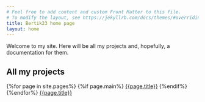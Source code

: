 ```yaml
---
# Feel free to add content and custom Front Matter to this file.
# To modify the layout, see https://jekyllrb.com/docs/themes/#overriding-theme-defaults
title: Bertik23 home page
layout: home
---
```

Welcome to my site. Here will be all my projects and, hopefully, a documentation for them.
## All my projects
{%for page in site.pages%}
	{%if page.main%}
		[{{page.title}}]({{page.url}})
	{%endif%}
{%endfor%}
[{{page.title}}]({{page.url}})